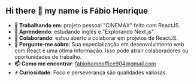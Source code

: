 ## Hi there 👋 my name is Fábio Henrique


<!--
**FabioHenrique023/FabioHenrique023** is a ✨ _special_ ✨ repository because its `README.md` (this file) appears on your GitHub profile.

Claro! Vamos ajustar as informações para cada campo:

-->

- **🔭 Trabalhando em**: projeto pessoal "CINEMAX" feito com ReactJS.
- **🌱 Aprendendo**: estudando inglês e "Explorando Next.js".
- **👯 Colaborando**: estou aberto a colaborar em projetos de ReactJS.
- **💬 Pergunte-me sobre**: Sua especialização em desenvolvimento web com React é uma ótima informação. Isso pode atrair colaboradores ou oportunidades de trabalho.
- **📫 Como me encontrar**: fabiohomeoffice904@gmail.com .
- **⚡ Curiosidade**: Foco e perseverança são qualidades valiosas.
